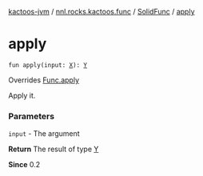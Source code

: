 [kactoos-jvm](../../index.md) / [nnl.rocks.kactoos.func](../index.md) / [SolidFunc](index.md) / [apply](./apply.md)

# apply

`fun apply(input: `[`X`](index.md#X)`): `[`Y`](index.md#Y)

Overrides [Func.apply](../../nnl.rocks.kactoos/-func/apply.md)

Apply it.

### Parameters

`input` - The argument

**Return**
The result of type [Y](index.md#Y)

**Since**
0.2

